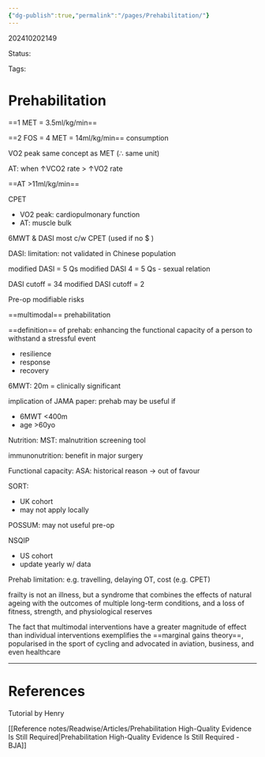 ```yaml
---
{"dg-publish":true,"permalink":"/pages/Prehabilitation/"}
---
```



202410202149

Status: 

Tags: 

# Prehabilitation

==1 MET = 3.5ml/kg/min==

==2 FOS = 4 MET = 14ml/kg/min== consumption

VO2 peak same concept as MET (∴ same unit)

AT: when ↑VCO2 rate > ↑VO2 rate

==AT >11ml/kg/min==

CPET
- VO2 peak: cardiopulmonary function
- AT: muscle bulk

6MWT & DASI most c/w CPET (used if no $ )

DASI:
limitation: not validated in Chinese population

modified DASI = 5 Qs
modified DASI 4 = 5 Qs - sexual relation

DASI cutoff = 34
modified DASI cutoff = 2

Pre-op modifiable risks

==multimodal== prehabilitation

==definition== of prehab: enhancing the functional capacity of a person to withstand a stressful event
- resilience
- response
- recovery

6MWT: 20m = clinically significant

implication of JAMA paper: prehab may be useful if
- 6MWT <400m
- age >60yo

Nutrition:
MST: malnutrition screening tool

immunonutrition: benefit in major surgery

Functional capacity:
ASA: historical reason → out of favour

SORT:
- UK cohort
- may not apply locally

POSSUM: may not useful pre-op

NSQIP
- US cohort
- update yearly w/ data

Prehab limitation: e.g. travelling, delaying OT, cost (e.g. CPET)

frailty is not an illness, but a syndrome that combines the effects of natural ageing with the outcomes of multiple long-term conditions, and a loss of fitness, strength, and physiological reserves

The fact that multimodal interventions have a greater magnitude of effect than individual interventions exemplifies the ==marginal gains theory==, popularised in the sport of cycling and advocated in aviation, business, and even healthcare



___
# References
Tutorial by Henry

[[Reference notes/Readwise/Articles/Prehabilitation High-Quality Evidence Is Still Required\|Prehabilitation High-Quality Evidence Is Still Required - BJA]]

